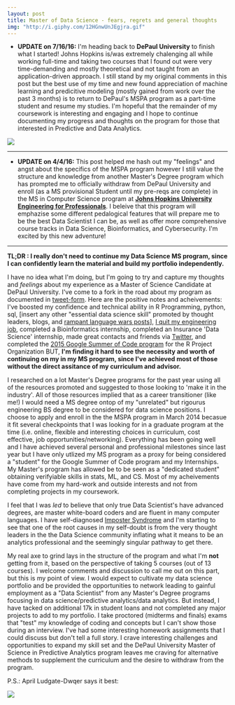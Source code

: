 ```yaml
---
layout: post
title: Master of Data Science - fears, regrets and general thoughts
img: "http://i.giphy.com/12HGnwUnJEgjra.gif"
---
```


* **UPDATE on 7/16/16:** I'm heading back to **DePaul University** to finish what I started! Johns Hopkins is/was extremely chalenging all while working full-time and taking two courses that I found out were very time-demanding and mostly theoretical and not taught from an application-driven approach. I still stand by my original comments in this post but the best use of my time and new found appreciation of machine learning and predicitive modeling (mostly gained from work over the past 3 months) is to return to DePaul's MSPA program as a part-time student and resume my studies. I'm hopeful that the remainder of my coursework is interesting and engaging and I hope to continue documenting my progress and thoughts on the program for those that interested in Predictive and Data Analytics.

![](http://i.giphy.com/12HGnwUnJEgjra.gif)
_____

* **UPDATE on 4/4/16:** This post helped me hash out my "feelings" and angst about the specifics of the MSPA program however I still value the structure and knowledge from another Master's Degree program which has prompted me to officially withdraw from DePaul University and enroll (as a MS provisional Student until my pre-reqs are complete) in the MS in Computer Science program at **[Johns Hopkins University Engineering for Professionals](https://ep.jhu.edu/programs-and-courses/programs/computer-science)**. I beleive that this program will emphazise some different pedalogical features that will prepare me to be the best Data Scientist I can be, as well as offer more comprehensive course tracks in Data Science, Bioinformatics, and Cybersecurity. I'm excited by this new adventure! 

_____

**TL;DR : I really don't need to continue my Data Science MS program, since I can confidently learn the material and build my portfolio independently.**

I have no idea what I'm doing, but I'm going to try and capture my thoughts and *feelings* about my experience as a Master of Science Candidate at DePaul University. I've come to a fork in the road about my program as documented in [tweet-form](https://twitter.com/jasdumas/status/714512821187284993). Here are the positive notes and acheivements:  I've boosted my confidence and technical ability in R Programming, python, sql, [insert any other "essential data science skill" promoted by thought leaders, blogs, and [rampant language wars posts](http://www.kdnuggets.com/2015/05/r-vs-python-data-science.html)], [I quit my engineering job](https://jasdumas.wordpress.com/2015/09/13/why-i-quit-my-job/), completed a Bioinformatics internship, completed an Insurance 'Data Science' internship, made great contacts and friends via [Twitter](https://twitter.com/hashtag/rstats?src=hash), and completed the [2015 Google Summer of Code program](http://www.google-melange.com/gsoc/homepage/google/gsoc2015) for the R Project Organization BUT, **I'm finding it hard to see the necessity and worth of continuing on my in my MS program, since I've achieved most of those without the direct assitance of my curriculum and advisor.**

I researched on a lot Master's Degree programs for the past year using all of the resources promoted and suggested to those looking to 'make it in the industry'. All of those resources implied that as a career transitioner (like me!) I would need a MS degree ontop of my "unrelated" but rigourus engineering BS degree to be considered for data science positions. I choose to apply and enroll in the the MSPA program in March 2014 becasue it fit several checkpoints that I was looking for in a graduate program at the time (i.e. online, flexible and interesting choices in curriculum, cost effective, job opportunities/networking). Everything has been going well and I have achieved several personal and professional milestones since last year but I have only utlized my MS program as a proxy for being considered a "student" for the Google Summer of Code program and my Internships. My Master's program has allowed be to be seen as a "dedicated student" obtaining verifyiable skills in stats, ML, and CS. Most of my acheivements have come from my hard-work and outside interests and not from completing projects in my coursework. 

I feel that I was *led* to believe that only true Data Scientist's have advanced degrees, are master white-board coders and are fluent in many computer languages. I have self-diagnosed [Imposter Syndrome](https://en.wikipedia.org/wiki/Impostor_syndrome) and I'm starting to see that one of the root causes in my self-doubt is from the very thought leaders in the the Data Science community inflating what it means to be an analytics professional and the seemingly singular pathway to get there.

My real axe to grind lays in the structure of the program and what I'm **not** getting from it, based on the perspective of taking 5 courses (out of 13 courses). I welcome comments and discussion to call me out on this part, but this is my point of view. I would expect to cultivate my data science portfolio and be provided the opportunities to network leading to gainful employment as a "Data Scientist" from any Master's Degree programs focusing in data science/predictive analytics/data analytics. But instead, I have tacked on additional 17k in student loans and not completed any major projects to add to my portfolio. I take proctored (midterms and finals) exams that "test" my knowledge of coding and concepts but I can't show those during an interview. I've had some interesting homework assignments that I could discuss but don't tell a full story. I crave interesting challenges and opportunities to expand my skill set and the DePaul University Master of Science in Predictive Analytics program leaves me craving for alternative methods to supplement the curriculum and the desire to withdraw from the program. 

P.S.: April Ludgate-Dwqer says it best:

![](https://media.giphy.com/media/I8PFuF7ZlARGM/giphy.gif)

